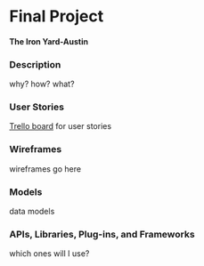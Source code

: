 # Final Project
#### The Iron Yard-Austin

### Description

why?
how?
what?

### User Stories

<a href="https://trello.com/b/55gmtuWb/final-project-the-iron-yard">Trello board</a> for user stories

### Wireframes

wireframes go here

### Models

data models

### APIs, Libraries, Plug-ins, and Frameworks

which ones will I use?
